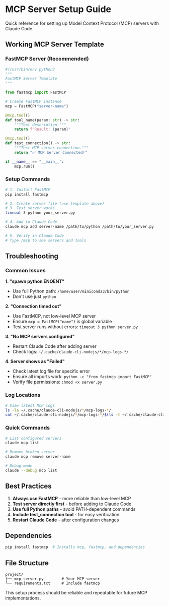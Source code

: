 # MCP Server Setup Guide

Quick reference for setting up Model Context Protocol (MCP) servers with Claude Code.

## Working MCP Server Template

### FastMCP Server (Recommended)
```python
#!/usr/bin/env python3
"""
FastMCP Server Template
"""

from fastmcp import FastMCP

# Create FastMCP instance
mcp = FastMCP("server-name")

@mcp.tool()
def tool_name(param: str) -> str:
    """Tool description."""
    return f"Result: {param}"

@mcp.tool() 
def test_connection() -> str:
    """Test MCP server connection."""
    return "✅ MCP Server Connected!"

if __name__ == "__main__":
    mcp.run()
```

### Setup Commands
```bash
# 1. Install FastMCP
pip install fastmcp

# 2. Create server file (use template above)
# 3. Test server works
timeout 3 python your_server.py

# 4. Add to Claude Code
claude mcp add server-name /path/to/python /path/to/your_server.py

# 5. Verify in Claude Code
# Type /mcp to see servers and tools
```

## Troubleshooting

### Common Issues

**1. "spawn python ENOENT"**
- Use full Python path: `/home/user/miniconda3/bin/python`
- Don't use just `python`

**2. "Connection timed out"**
- Use FastMCP, not low-level MCP server
- Ensure `mcp = FastMCP("name")` is global variable
- Test server runs without errors: `timeout 3 python server.py`

**3. "No MCP servers configured"**
- Restart Claude Code after adding server
- Check logs: `~/.cache/claude-cli-nodejs/*/mcp-logs-*/`

**4. Server shows as "Failed"**
- Check latest log file for specific error
- Ensure all imports work: `python -c "from fastmcp import FastMCP"`
- Verify file permissions: `chmod +x server.py`

### Log Locations
```bash
# View latest MCP logs
ls -la ~/.cache/claude-cli-nodejs/*/mcp-logs-*/
cat ~/.cache/claude-cli-nodejs/*/mcp-logs-*/$(ls -t ~/.cache/claude-cli-nodejs/*/mcp-logs-*/ | head -1)
```

### Quick Commands
```bash
# List configured servers
claude mcp list

# Remove broken server
claude mcp remove server-name

# Debug mode
claude --debug mcp list
```

## Best Practices

1. **Always use FastMCP** - more reliable than low-level MCP
2. **Test server directly first** - before adding to Claude Code
3. **Use full Python paths** - avoid PATH-dependent commands
4. **Include test_connection tool** - for easy verification
5. **Restart Claude Code** - after configuration changes

## Dependencies
```bash
pip install fastmcp  # Installs mcp, fastmcp, and dependencies
```

## File Structure
```
project/
├── mcp_server.py        # Your MCP server
└── requirements.txt     # Include fastmcp
```

This setup process should be reliable and repeatable for future MCP implementations.